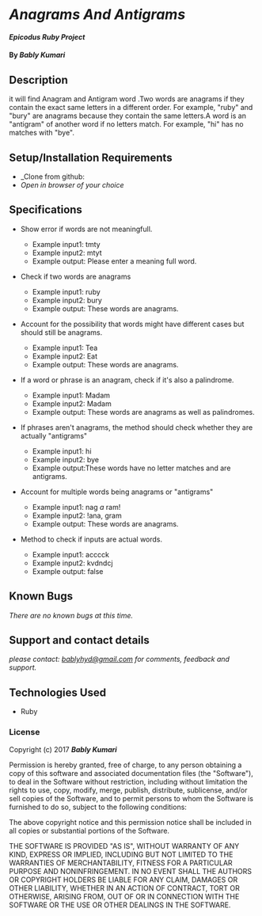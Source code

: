 # _Anagrams And Antigrams_

#### _Epicodus Ruby Project_

#### By _**Bably Kumari**_

## Description

 it will find Anagram and Antigram word .Two words are anagrams if they contain the exact same letters in a different order. For example, "ruby" and "bury" are anagrams because they contain the same letters.A word is an "antigram" of another word if no letters match. For example, "hi" has no matches with "bye".

## Setup/Installation Requirements

* _Clone from github:
* _Open in browser of your choice_

## Specifications


* Show error if words are not meaningfull.
	* Example input1: tmty
	* Example input2: mtyt
	* Example output: Please enter a meaning full word.

* Check if two words are anagrams
	* Example input1: ruby
	* Example input2: bury
	* Example output: These words are anagrams.

* Account for the possibility that words might have different cases but should still be anagrams.
	* Example input1: Tea
	* Example input2: Eat
	* Example output: These words are anagrams.

* If a word or phrase is an anagram, check if it's also a palindrome.
	* Example input1: Madam
	* Example input2: Madam
	* Example output: These words are anagrams as well as palindromes.

* If phrases aren't anagrams, the method should check whether they are actually "antigrams"
	* Example input1: hi
	* Example input2: bye
	* Example output:These words have no letter matches and are antigrams.

* Account for multiple words being anagrams or "antigrams"
	* Example input1: nag *a* ram!
	* Example input2: !ana, gram
	* Example output: These words are anagrams.

* Method to check if inputs are actual words.
	* Example input1: acccck
	* Example input2: kvdndcj
	* Example output: false

## Known Bugs

_There are no known bugs at this time._

## Support and contact details

_please contact: bablyhyd@gmail.com for comments, feedback and support._

## Technologies Used

  * Ruby

### License

Copyright (c) 2017 **_Bably Kumari_**

Permission is hereby granted, free of charge, to any person obtaining a copy
of this software and associated documentation files (the "Software"), to deal
in the Software without restriction, including without limitation the rights
to use, copy, modify, merge, publish, distribute, sublicense, and/or sell
copies of the Software, and to permit persons to whom the Software is
furnished to do so, subject to the following conditions:

The above copyright notice and this permission notice shall be included in all
copies or substantial portions of the Software.

THE SOFTWARE IS PROVIDED "AS IS", WITHOUT WARRANTY OF ANY KIND, EXPRESS OR
IMPLIED, INCLUDING BUT NOT LIMITED TO THE WARRANTIES OF MERCHANTABILITY,
FITNESS FOR A PARTICULAR PURPOSE AND NONINFRINGEMENT. IN NO EVENT SHALL THE
AUTHORS OR COPYRIGHT HOLDERS BE LIABLE FOR ANY CLAIM, DAMAGES OR OTHER
LIABILITY, WHETHER IN AN ACTION OF CONTRACT, TORT OR OTHERWISE, ARISING FROM,
OUT OF OR IN CONNECTION WITH THE SOFTWARE OR THE USE OR OTHER DEALINGS IN THE
SOFTWARE.
